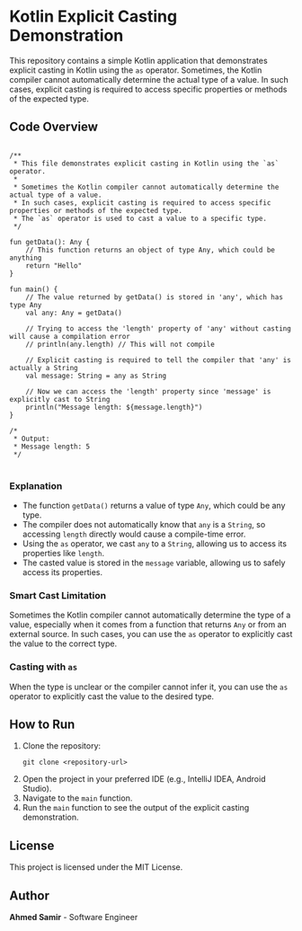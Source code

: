 
<body>

<h1>Kotlin Explicit Casting Demonstration</h1>

<p>This repository contains a simple Kotlin application that demonstrates explicit casting in Kotlin using the <code>as</code> operator. Sometimes, the Kotlin compiler cannot automatically determine the actual type of a value. In such cases, explicit casting is required to access specific properties or methods of the expected type.</p>

<h2>Code Overview</h2>

<pre>
<code>
/**
 * This file demonstrates explicit casting in Kotlin using the `as` operator.
 *
 * Sometimes the Kotlin compiler cannot automatically determine the actual type of a value.
 * In such cases, explicit casting is required to access specific properties or methods of the expected type.
 * The `as` operator is used to cast a value to a specific type.
 */

fun getData(): Any {
    // This function returns an object of type Any, which could be anything
    return "Hello"
}

fun main() {
    // The value returned by getData() is stored in 'any', which has type Any
    val any: Any = getData()

    // Trying to access the 'length' property of 'any' without casting will cause a compilation error
    // println(any.length) // This will not compile

    // Explicit casting is required to tell the compiler that 'any' is actually a String
    val message: String = any as String

    // Now we can access the 'length' property since 'message' is explicitly cast to String
    println("Message length: ${message.length}")
}

/*
 * Output:
 * Message length: 5
 */
</code>
</pre>

<h3>Explanation</h3>

<ul>
    <li>The function <code>getData()</code> returns a value of type <code>Any</code>, which could be any type.</li>
    <li>The compiler does not automatically know that <code>any</code> is a <code>String</code>, so accessing <code>length</code> directly would cause a compile-time error.</li>
    <li>Using the <code>as</code> operator, we cast <code>any</code> to a <code>String</code>, allowing us to access its properties like <code>length</code>.</li>
    <li>The casted value is stored in the <code>message</code> variable, allowing us to safely access its properties.</li>
</ul>

<h3>Smart Cast Limitation</h3>

<p>
Sometimes the Kotlin compiler cannot automatically determine the type of a value, especially when it comes from a function that returns <code>Any</code> or from an external source. In such cases, you can use the <code>as</code> operator to explicitly cast the value to the correct type.
</p>

<h3>Casting with <code>as</code></h3>

<p>
When the type is unclear or the compiler cannot infer it, you can use the <code>as</code> operator to explicitly cast the value to the desired type.
</p>

<h2>How to Run</h2>

<ol>
    <li>Clone the repository:
        <pre><code>git clone &lt;repository-url&gt;</code></pre>
    </li>
    <li>Open the project in your preferred IDE (e.g., IntelliJ IDEA, Android Studio).</li>
    <li>Navigate to the <code>main</code> function.</li>
    <li>Run the <code>main</code> function to see the output of the explicit casting demonstration.</li>
</ol>

<h2>License</h2>

<p>This project is licensed under the MIT License.</p>

<h2>Author</h2>

<p><strong>Ahmed Samir</strong> - Software Engineer</p>

</body>
</html>
